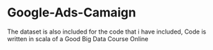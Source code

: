 # Google-Ads-Camaign
The dataset is also included for the code that i have included, Code is written in scala of a Good Big Data Course Online

